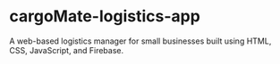 # cargoMate-logistics-app
A web-based logistics manager for small businesses built using HTML, CSS, JavaScript, and Firebase.
